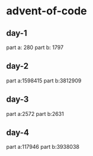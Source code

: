 # advent-of-code
## day-1
part a: 280 
part b: 1797
## day-2
part a:1598415
part b:3812909
## day-3
part a:2572
part b:2631
## day-4
part a:117946
part b:3938038